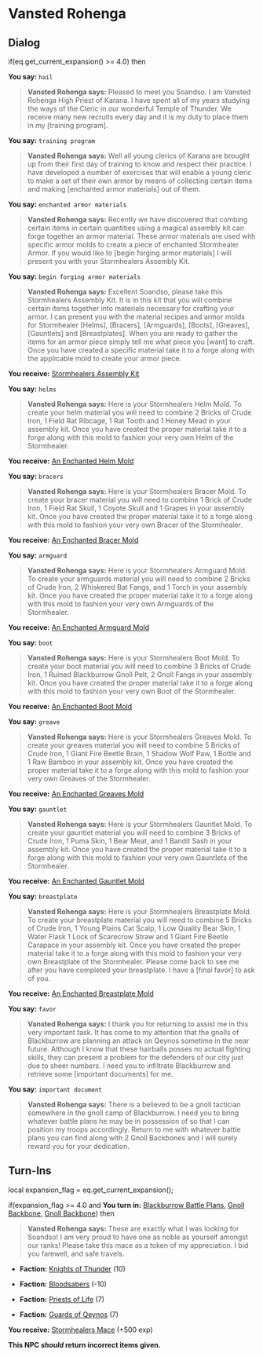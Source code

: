 # Vansted Rohenga
## Dialog

if(eq.get_current_expansion() >= 4.0) then


**You say:** `hail`




>**Vansted Rohenga says:** Pleased to meet you Soandso. I am Vansted Rohenga High Priest of Karana. I have spent all of my years studying the ways of the Cleric in our wonderful Temple of Thunder. We receive many new recruits every day and it is my duty to place them in my [training program].


**You say:** `training program`




>**Vansted Rohenga says:** Well all young clerics of Karana are brought up from their first day of training to know and respect their practice. I have developed a number of exercises that will enable a young cleric to make a set of their own armor by means of collecting certain items and making [enchanted armor materials] out of them.


**You say:** `enchanted armor materials`




>**Vansted Rohenga says:** Recently we have discovered that combing certain items in certain quantities using a magical assembly kit can forge together an armor material. These armor materials are used with specific armor molds to create a piece of enchanted Stormhealer Armor. If you would like to [begin forging armor materials] I will present you with your Stormhealers Assembly Kit.


**You say:** `begin forging armor materials`




>**Vansted Rohenga says:** Excellent Soandso, please take this Stormhealers Assembly Kit. It is in this kit that you will combine certain items together into materials necessary for crafting your armor. I can present you with the material recipes and armor molds for Stormhealer [Helms], [Bracers], [Armguards], [Boots], [Greaves], [Gauntlets] and [Breastplates]. When you are ready to gather the items for an armor piece simply tell me what piece you [want] to craft. Once you have created a specific material take it to a forge along with the applicable mold to create your armor piece.



**You receive:**  [Stormhealers Assembly Kit](/item/17265)


**You say:** `helms`




>**Vansted Rohenga says:** Here is your Stormhealers Helm Mold. To create your helm material you will need to combine 2 Bricks of Crude Iron, 1 Field Rat Ribcage, 1 Rat Tooth and 1 Honey Mead in your assembly kit. Once you have created the proper material take it to a forge along with this mold to fashion your very own Helm of the Stormhealer.



**You receive:**  [An Enchanted Helm Mold](/item/22610)


**You say:** `bracers`




>**Vansted Rohenga says:** Here is your Stormhealers Bracer Mold. To create your bracer material you will need to combine 1 Brick of Crude Iron, 1 Field Rat Skull, 1 Coyote Skull and 1 Grapes in your assembly kit. Once you have created the proper material take it to a forge along with this mold to fashion your very own Bracer of the Stormhealer.



**You receive:**  [An Enchanted Bracer Mold](/item/22611)


**You say:** `armguard`




>**Vansted Rohenga says:** Here is your Stormhealers Armguard Mold. To create your armguards material you will need to combine 2 Bricks of Crude Iron, 2 Whiskered Bat Fangs, and 1 Torch in your assembly kit. Once you have created the proper material take it to a forge along with this mold to fashion your very own Armguards of the Stormhealer.



**You receive:**  [An Enchanted Armguard Mold](/item/22613)


**You say:** `boot`




>**Vansted Rohenga says:** Here is your Stormhealers Boot Mold. To create your boot material you will need to combine 3 Bricks of Crude Iron, 1 Ruined Blackburrow Gnoll Pelt, 2 Gnoll Fangs in your assembly kit. Once you have created the proper material take it to a forge along with this mold to fashion your very own Boot of the Stormhealer.



**You receive:**  [An Enchanted Boot Mold](/item/22612)


**You say:** `greave`




>**Vansted Rohenga says:** Here is your Stormhealers Greaves Mold. To create your greaves material you will need to combine 5 Bricks of Crude Iron, 1 Giant Fire Beetle Brain, 1 Shadow Wolf Paw, 1 Bottle and 1 Raw Bamboo in your assembly kit. Once you have created the proper material take it to a forge along with this mold to fashion your very own Greaves of the Stormhealer.



**You receive:**  [An Enchanted Greaves Mold](/item/22614)


**You say:** `gauntlet`




>**Vansted Rohenga says:** Here is your Stormhealers Gauntlet Mold. To create your gauntlet material you will need to combine 3 Bricks of Crude Iron, 1 Puma Skin, 1 Bear Meat, and 1 Bandit Sash in your assembly kit. Once you have created the proper material take it to a forge along with this mold to fashion your very own Gauntlets of the Stormhealer.



**You receive:**  [An Enchanted Gauntlet Mold](/item/22615)


**You say:** `breastplate`




>**Vansted Rohenga says:** Here is your Stormhealers Breastplate Mold. To create your breastplate material you will need to combine 5 Bricks of Crude Iron, 1 Young Plains Cat Scalp, 1 Low Quality Bear Skin, 1 Water Flask 1 Lock of Scarecrow Straw and 1 Giant Fire Beetle Carapace in your assembly kit. Once you have created the proper material take it to a forge along with this mold to fashion your very own Breastplate of the Stormhealer. Please come back to see me after you have completed your breastplate. I have a [final favor] to ask of you.



**You receive:**  [An Enchanted Breastplate Mold](/item/22616)


**You say:** `favor`




>**Vansted Rohenga says:** I thank you for returning to assist me in this very important task. It has come to my attention that the gnolls of Blackburrow are planning an attack on Qeynos sometime in the near future. Although I know that these hairballs posses no actual fighting skills, they can present a problem for the defenders of our city just due to sheer numbers. I need you to infiltrate Blackburrow and retrieve some [important documents] for me.


**You say:** `important document`




>**Vansted Rohenga says:** There is a believed to be a gnoll tactician somewhere in the gnoll camp of Blackburrow. I need you to bring whatever battle plans he may be in possession of so that I can position my troops accordingly. Return to me with whatever battle plans you can find along with 2 Gnoll Backbones and I will surely reward you for your dedication.



## Turn-Ins




local expansion_flag = eq.get_current_expansion();

if(expansion_flag >= 4.0 and  **You turn in:** [Blackburrow Battle Plans](/item/27416), [Gnoll Backbone](/item/27405), [Gnoll Backbone](/item/27405)) then


>**Vansted Rohenga says:** These are exactly what I was looking for Soandso! I am very proud to have one as noble as yourself amongst our ranks! Please take this mace as a token of my appreciation. I bid you farewell, and safe travels.





* __Faction:__ [Knights of Thunder](/faction/280) (10)


* __Faction:__ [Bloodsabers](/faction/221) (-10)


* __Faction:__ [Priests of Life](/faction/341) (7)


* __Faction:__ [Guards of Qeynos](/faction/262) (7)


 **You receive:**  [Stormhealers Mace](/item/27489) (+500 exp)

**This NPC *should* return incorrect items given.**


